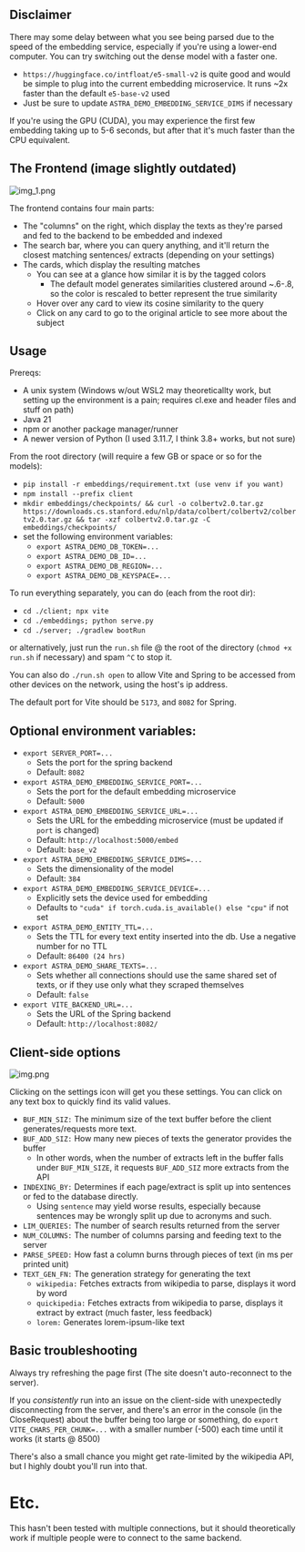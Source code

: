 ## Disclaimer

There may some delay between what you see being parsed due to the speed of the embedding service,
especially if you're using a lower-end computer. You can try switching out the dense model with a faster one.
 - `https://huggingface.co/intfloat/e5-small-v2` is quite good and would be simple to plug into the
   current embedding microservice. It runs ~2x faster than the default `e5-base-v2` used
 - Just be sure to update `ASTRA_DEMO_EMBEDDING_SERVICE_DIMS` if necessary

If you're using the GPU (CUDA), you may experience the first few embedding taking up to 5-6 seconds, but after that
it's much faster than the CPU equivalent. 

## The Frontend (image slightly outdated)

![img_1.png](./assets/site.png)

The frontend contains four main parts:

- The "columns" on the right, which display the texts as they're parsed and fed to the
  backend to be embedded and indexed
- The search bar, where you can query anything, and it'll return the closest matching sentences/
  extracts (depending on your settings)
- The cards, which display the resulting matches
  - You can see at a glance how similar it is by the tagged colors
    - The default model generates similarities clustered around ~.6-.8, so the color is rescaled
      to better represent the true similarity
  - Hover over any card to view its cosine similarity to the query
  - Click on any card to go to the original article to see more about the subject

## Usage

Prereqs:
- A unix system (Windows w/out WSL2 may theoreticallty work, but setting up the environment is a pain; requires cl.exe and header files and stuff on path)
- Java 21
- npm or another package manager/runner
- A newer version of Python (I used 3.11.7, I think 3.8+ works, but not sure)

From the root directory (will require a few GB or space or so for the models):
- `pip install -r embeddings/requirement.txt (use venv if you want)`
- `npm install --prefix client`
- `mkdir embeddings/checkpoints/ && curl -o colbertv2.0.tar.gz https://downloads.cs.stanford.edu/nlp/data/colbert/colbertv2/colbertv2.0.tar.gz && tar -xzf colbertv2.0.tar.gz -C embeddings/checkpoints/`
- set the following environment variables:
  - `export ASTRA_DEMO_DB_TOKEN=...`
  - `export ASTRA_DEMO_DB_ID=...`
  - `export ASTRA_DEMO_DB_REGION=...`
  - `export ASTRA_DEMO_DB_KEYSPACE=...`

To run everything separately, you can do (each from the root dir):
- `cd ./client; npx vite`
- `cd ./embeddings; python serve.py`
- `cd ./server; ./gradlew bootRun`

or alternatively, just run the `run.sh` file @ the root of the directory (`chmod +x run.sh` if necessary) and spam `^C` to stop it.

You can also do `./run.sh open` to allow Vite and Spring to be accessed from other devices on the network,
using the host's ip address.

The default port for Vite should be `5173`, and `8082` for Spring.

## Optional environment variables:

- `export SERVER_PORT=...`
  - Sets the port for the spring backend
  - Default: `8082`
- `export ASTRA_DEMO_EMBEDDING_SERVICE_PORT=...`
  - Sets the port for the default embedding microservice
  - Default: `5000`
- `export ASTRA_DEMO_EMBEDDING_SERVICE_URL=...`
  - Sets the URL for the embedding microservice (must be updated if `port` is changed)
  - Default: `http://localhost:5000/embed`
  - Default: `base_v2`
- `export ASTRA_DEMO_EMBEDDING_SERVICE_DIMS=...`
  - Sets the dimensionality of the model
  - Default: `384`
- `export ASTRA_DEMO_EMBEDDING_SERVICE_DEVICE=...`
  - Explicitly sets the device used for embedding
  - Defaults to `"cuda" if torch.cuda.is_available() else "cpu"` if not set
- `export ASTRA_DEMO_ENTITY_TTL=...`
  - Sets the TTL for every text entity inserted into the db. Use a negative number for no TTL
  - Default: `86400 (24 hrs)`
- `export ASTRA_DEMO_SHARE_TEXTS=...`
  - Sets whether all connections should use the same shared set of texts, or if they use only what they scraped themselves
  - Default: `false`
- `export VITE_BACKEND_URL=...`
  - Sets the URL of the Spring backend
  - Default: `http://localhost:8082/`

## Client-side options

![img.png](./assets/settings.png)

Clicking on the settings icon will get you these settings. You can click on any text box to
quickly find its valid values.

- `BUF_MIN_SIZ:` The minimum size of the text buffer before the client generates/requests more text.
- `BUF_ADD_SIZ:` How many new pieces of texts the generator provides the buffer
  - In other words, when the number of extracts left in the buffer falls under `BUF_MIN_SIZE`,
    it requests `BUF_ADD_SIZ` more extracts from the API
- `INDEXING_BY:` Determines if each page/extract is split up into sentences or fed to the database directly.
  - Using `sentence` may yield worse results, especially because sentences may be wrongly split up due to
    acronyms and such.
- `LIM_QUERIES:` The number of search results returned from the server
- `NUM_COLUMNS:` The number of columns parsing and feeding text to the server
- `PARSE_SPEED:` How fast a column burns through pieces of text (in ms per printed unit)
- `TEXT_GEN_FN:` The generation strategy for generating the text
  - `wikipedia:` Fetches extracts from wikipedia to parse, displays it word by word
  - `quickipedia:` Fetches extracts from wikipedia to parse, displays it extract by extract (much faster, less feedback)
  - `lorem:` Generates lorem-ipsum-like text

## Basic troubleshooting

Always try refreshing the page first (The site doesn't auto-reconnect to the server).

If you *consistently* run into an issue on the client-side with unexpectedly disconnecting from the server, and there's
an error in the console (in the CloseRequest) about the buffer being too large or something, do
`export VITE_CHARS_PER_CHUNK=...` with a smaller number (-500) each time until it works (it starts @ 8500)

There's also a small chance you might get rate-limited by the wikipedia API, but I highly doubt you'll run into that.

# Etc.

This hasn't been tested with multiple connections, but it should theoretically work if multiple people were to
connect to the same backend.
